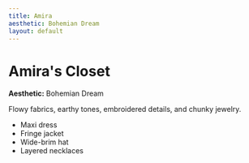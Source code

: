 ```yaml
---
title: Amira
aesthetic: Bohemian Dream
layout: default
---
```


# Amira's Closet

**Aesthetic:** Bohemian Dream

Flowy fabrics, earthy tones, embroidered details, and chunky jewelry.

- Maxi dress
- Fringe jacket
- Wide-brim hat
- Layered necklaces
